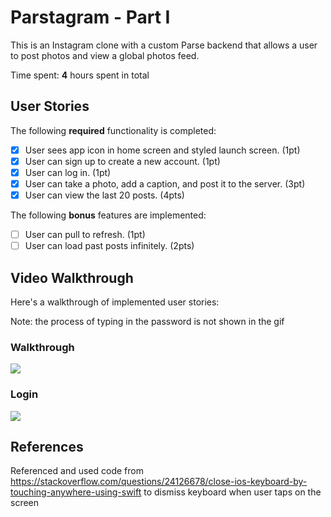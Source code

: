 # Parstagram - Part I

This is an Instagram clone with a custom Parse backend that allows a user to post photos and view a global photos feed.

Time spent: **4** hours spent in total

## User Stories

The following **required** functionality is completed:

- [x] User sees app icon in home screen and styled launch screen. (1pt)
- [x] User can sign up to create a new account. (1pt)
- [x] User can log in. (1pt)
- [x] User can take a photo, add a caption, and post it to the server. (3pt)
- [x] User can view the last 20 posts. (4pts)

The following **bonus** features are implemented:

- [ ] User can pull to refresh. (1pt)
- [ ] User can load past posts infinitely. (2pts)

## Video Walkthrough

Here's a walkthrough of implemented user stories:

Note: the process of typing in the password is not shown in the gif

### Walkthrough
![](https://i.imgur.com/27XEOx1.gif)


### Login
![](https://i.imgur.com/AhUyqr7.gif)


## References

Referenced and used code from https://stackoverflow.com/questions/24126678/close-ios-keyboard-by-touching-anywhere-using-swift to dismiss keyboard when user taps on the screen